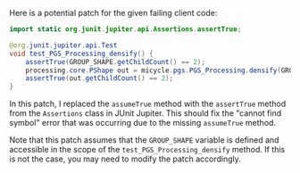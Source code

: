 Here is a potential patch for the given failing client code:

```java
import static org.junit.jupiter.api.Assertions.assertTrue;

@org.junit.jupiter.api.Test
void test_PGS_Processing_densify() {
    assertTrue(GROUP_SHAPE.getChildCount() == 2);
    processing.core.PShape out = micycle.pgs.PGS_Processing.densify(GROUP_SHAPE, 1);
    assertTrue(out.getChildCount() == 2);
}
```

In this patch, I replaced the `assumeTrue` method with the `assertTrue` method from the `Assertions` class in JUnit Jupiter. This should fix the "cannot find symbol" error that was occurring due to the missing `assumeTrue` method.

Note that this patch assumes that the `GROUP_SHAPE` variable is defined and accessible in the scope of the `test_PGS_Processing_densify` method. If this is not the case, you may need to modify the patch accordingly.